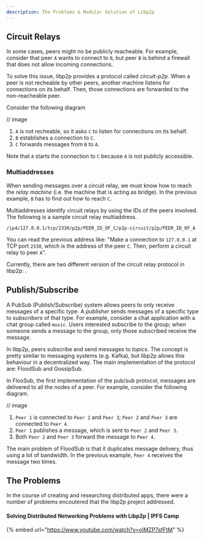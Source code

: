 ```yaml
---
description: The Problems & Modular Solution of Libp2p
---
```


## Circuit Relays

In some cases, peers might no be publicly reacheable. For example, consider that peer `A` wants to connect to `B`, but peer `B` is behind a firewall that does not allow incoming connections.

To solve this issue, libp2p provides a protocol called _circuit-p2p_. When a peer is not recheable by other peers, another machine listens for connections on its behalf. Then, those connections are forwarded to the non-reacheable peer.

Consider the following diagram

// image

1. `A` is not recheable, so it asks `C` to listen for connections on its behalf.
2. `B` establishes a connection to `C`.
3. `C` forwards messages from `B` to `A`.

Note that `A` starts the connection to `C` because `A` is not publicly accessible.

### Multiaddresses

When sending messages over a circuit relay, we must know how to reach the _relay machine_ (i.e. the machine that is acting as bridge). In the previous example, `B` has to find out how to reach `C`.

Multiaddresses identify circuit relays by using the IDs of the peers involved. The following is a sample circuit relay multiaddress.

```
/ip4/127.0.0.1/tcp/2330/p2p/PEER_ID_OF_C/p2p-circuit/p2p/PEER_ID_OF_A
```

You can read the previous address like: "Make a connection to `127.0.0.1` at TCP port `2330`, which is the address of the peer `C`. Then, perform a circuit relay to peer `A`".

Currently, there are two different version of the circuit relay protocol in libp2p: .

## Publish/Subscribe

A PubSub (Publish/Subscribe) system allows peers to only receive messages of a specific type. A _publisher_ sends messages of a specific type to _subscribers_ of that type. For example, consider a chat application with a chat group called `music`. Users interested subscribe to the group; when someone sends a message to the group, only those subscribed receive the message.

In libp2p, peers subscribe and send messages to _topics_. The concept is pretty similar to messaging systems (e.g. Kafka), but libp2p allows this behaviour in a decentralized way. The main implementation of the protocol are: FloodSub and GossipSub.

In FlooSub, the first implementation of the pub/sub protocol, messages are delivered to all the nodes of a peer. For example, consider the following diagram.

// image

1. `Peer 1` is connected to `Peer 2` and `Peer 3`; `Peer 2` and `Peer 3` are connected to `Peer 4`.
2. `Peer 1` publishes a message, which is sent to `Peer 2` and `Peer 3`.
3. Both `Peer 2` and `Peer 3` forward the message to `Peer 4`.

The main problem of FloodSub is that it duplicates message delivery, thus using a lot of bandwidth. In the previous example, `Peer 4` receives the message two times.

## The Problems
In the course of creating and researching distributed apps, there were a number of problems encoutered that the libp2p project addressed.

<!-- Add list of problems & summary here -->

#### Solving Distributed Networking Problems with Libp2p | IPFS Camp

<!-- Summary? Who does it feature?  -->

{% embed url="https://www.youtube.com/watch?v=oIMZP7sfFtM" %}
